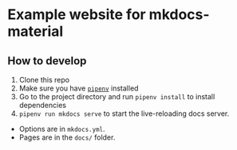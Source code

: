 # Example website for mkdocs-material

## How to develop

1. Clone this repo
2. Make sure you have [`pipenv`](https://pipenv.pypa.io/en/latest/) installed
3. Go to the project directory and run `pipenv install` to install dependencies
4. `pipenv run mkdocs serve` to start the live-reloading docs server.

- Options are in `mkdocs.yml`.
- Pages are in the `docs/` folder.